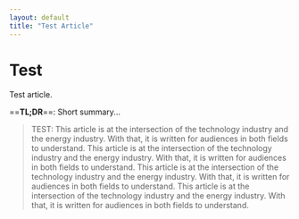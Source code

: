 ```yaml
---
layout: default
title: "Test Article"
---
```


# Test

Test article.

==**TL;DR**==: Short summary...

>TEST: This article is at the intersection of the technology industry and the energy industry. With that, it is written for audiences in both fields to understand. This article is at the intersection of the technology industry and the energy industry. With that, it is written for audiences in both fields to understand. This article is at the intersection of the technology industry and the energy industry. With that, it is written for audiences in both fields to understand. This article is at the intersection of the technology industry and the energy industry. With that, it is written for audiences in both fields to understand.